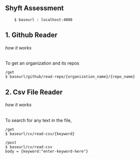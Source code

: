## Shyft Assessment

```
    $ baseurl : localhost:4000
```

## 1. Github Reader
###### how it works
To get an organization and its repos


```
/get
$ baseurl/github/read-repo/{organization_name}/{repo_name}
```

## 2. Csv File Reader

###### how it works
To search for any text in the file, 
```
/get
$ baseurl/cv/read-csv/{keyword}

/post
$ baseurl/cv/read-csv
body = {keyword:"enter-keyword-here"}
```